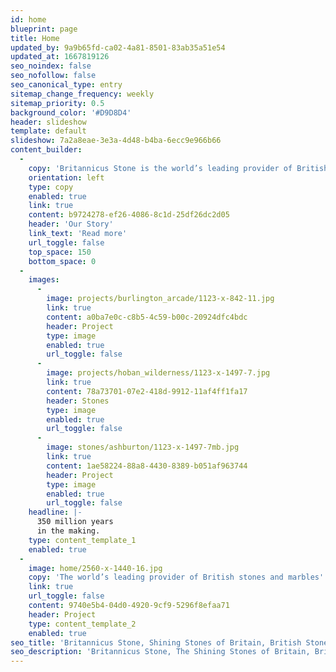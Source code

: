 ```yaml
---
id: home
blueprint: page
title: Home
updated_by: 9a9b65fd-ca02-4a81-8501-83ab35a51e54
updated_at: 1667819126
seo_noindex: false
seo_nofollow: false
seo_canonical_type: entry
sitemap_change_frequency: weekly
sitemap_priority: 0.5
background_color: '#D9D8D4'
header: slideshow
template: default
slideshow: 7a2a8eae-3e3a-4d48-b4ba-6ecc9e966b66
content_builder:
  -
    copy: 'Britannicus Stone is the world’s leading provider of British stones and marble. We source only the best carboniferous limestones from the depths of the beautiful British landscape, and then expertly hone or polish them to create timeless and unique pieces ready to adorn interiors or create special objects of matchless splendour.'
    orientation: left
    type: copy
    enabled: true
    link: true
    content: b9724278-ef26-4086-8c1d-25df26dc2d05
    header: 'Our Story'
    link_text: 'Read more'
    url_toggle: false
    top_space: 150
    bottom_space: 0
  -
    images:
      -
        image: projects/burlington_arcade/1123-x-842-11.jpg
        link: true
        content: a0ba7e0c-c8b5-4c59-b00c-20924dfc4bdc
        header: Project
        type: image
        enabled: true
        url_toggle: false
      -
        image: projects/hoban_wilderness/1123-x-1497-7.jpg
        link: true
        content: 78a73701-07e2-418d-9912-11af4ff1fa17
        header: Stones
        type: image
        enabled: true
        url_toggle: false
      -
        image: stones/ashburton/1123-x-1497-7mb.jpg
        link: true
        content: 1ae58224-88a8-4430-8389-b051af963744
        header: Project
        type: image
        enabled: true
        url_toggle: false
    headline: |-
      350 million years
      in the making.
    type: content_template_1
    enabled: true
  -
    image: home/2560-x-1440-16.jpg
    copy: 'The world’s leading provider of British stones and marbles'
    link: true
    url_toggle: false
    content: 9740e5b4-04d0-4920-9cf9-5296f8efaa71
    header: Project
    type: content_template_2
    enabled: true
seo_title: 'Britannicus Stone, Shining Stones of Britain, British Stones Marbles'
seo_description: 'Britannicus Stone, The Shining Stones of Britain, British Stone and Marble. Britannicus Stone is the world’s leading provider of British stones and marble.'
---
```

